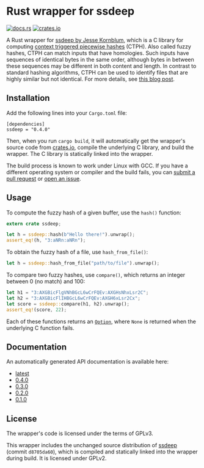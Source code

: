 # Rust wrapper for ssdeep

[![docs.rs](https://docs.rs/ssdeep/badge.svg)](https://docs.rs/ssdeep)
[![crates.io](https://img.shields.io/crates/v/ssdeep.svg)](https://crates.io/crates/ssdeep)

A Rust wrapper for [ssdeep by Jesse
Kornblum](https://ssdeep-project.github.io/ssdeep/), which is a C library for
computing [context triggered piecewise
hashes](http://dfrws.org/2006/proceedings/12-Kornblum.pdf) (CTPH). Also called
fuzzy hashes, CTPH can match inputs that have homologies. Such inputs have
sequences of identical bytes in the same order, although bytes in between these
sequences may be different in both content and length. In contrast to standard
hashing algorithms, CTPH can be used to identify files that are highly similar
but not identical. For more details, see [this blog
post](https://blog.petrzemek.net/2016/11/01/computing-context-triggered-piecewise-hashes-in-rust/).

## Installation

Add the following lines into your `Cargo.toml` file:
```
[dependencies]
ssdeep = "0.4.0"
```

Then, when you run `cargo build`, it will automatically get the wrapper's
source code from [crates.io](https://crates.io/), compile the underlying C
library, and build the wrapper. The C library is statically linked into the
wrapper.

The build process is known to work under Linux with GCC. If you have a
different operating system or compiler and the build fails, you can
[submit a pull request](https://github.com/s3rvac/ssdeep-rs/pulls) or [open an
issue](https://github.com/s3rvac/ssdeep-rs/issues).

## Usage

To compute the fuzzy hash of a given buffer, use the `hash()` function:
```rust
extern crate ssdeep;

let h = ssdeep::hash(b"Hello there!").unwrap();
assert_eq!(h, "3:aNRn:aNRn");
```

To obtain the fuzzy hash of a file, use `hash_from_file()`:
```rust
let h = ssdeep::hash_from_file("path/to/file").unwrap();
```

To compare two fuzzy hashes, use `compare()`, which returns an integer between
0 (no match) and 100:

```rust
let h1 = "3:AXGBicFlgVNhBGcL6wCrFQEv:AXGHsNhxLsr2C";
let h2 = "3:AXGBicFlIHBGcL6wCrFQEv:AXGH6xLsr2Cx";
let score = ssdeep::compare(h1, h2).unwrap();
assert_eq!(score, 22);
```

Each of these functions returns an
[`Option`](https://doc.rust-lang.org/std/option/enum.Option.html), where `None`
is returned when the underlying C function fails.

## Documentation

An automatically generated API documentation is available here:

* [latest](https://docs.rs/ssdeep/)
* [0.4.0](https://docs.rs/ssdeep/0.4.0/ssdeep/)
* [0.3.0](https://docs.rs/ssdeep/0.3.0/ssdeep/)
* [0.2.0](https://docs.rs/ssdeep/0.2.0/ssdeep/)
* [0.1.0](https://docs.rs/ssdeep/0.1.0/ssdeep/)

## License

The wrapper's code is licensed under the terms of GPLv3.

This wrapper includes the unchanged source distribution of
[ssdeep](https://github.com/ssdeep-project/ssdeep/) (commit `d8705da60`),
which is compiled and statically linked into the wrapper during build. It is
licensed under GPLv2.
